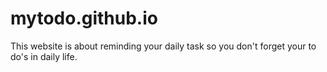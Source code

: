 # mytodo.github.io
This website is about reminding your daily task so you don't forget your to do's in daily life.
